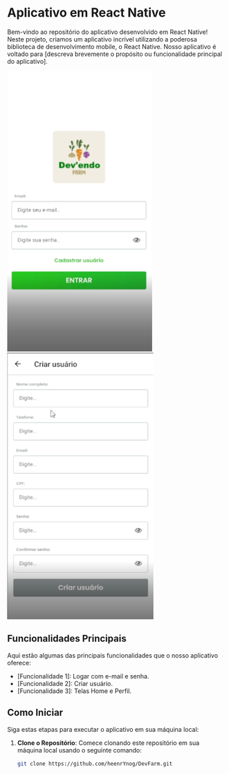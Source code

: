 # Aplicativo em React Native

Bem-vindo ao repositório do aplicativo desenvolvido em React Native! Neste projeto, criamos um aplicativo incrível utilizando a poderosa biblioteca de desenvolvimento mobile, o React Native. Nosso aplicativo é voltado para [descreva brevemente o propósito ou funcionalidade principal do aplicativo].

![Aplicativo em Ação](telalogin.png)
![Aplicativo em Ação](telacadastro.png)

## Funcionalidades Principais

Aqui estão algumas das principais funcionalidades que o nosso aplicativo oferece:

- [Funcionalidade 1]: Logar com e-mail e senha.
- [Funcionalidade 2]: Criar usuário.
- [Funcionalidade 3]: Telas Home e Perfil.

## Como Iniciar

Siga estas etapas para executar o aplicativo em sua máquina local:

1. **Clone o Repositório**: Comece clonando este repositório em sua máquina local usando o seguinte comando:

   ```bash
   git clone https://github.com/heenrYnog/DevFarm.git
